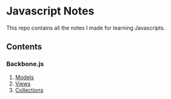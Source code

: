 # Javascript Notes

This repo contains all the notes I made for learning Javascripts.

## Contents

### Backbone.js

1. [Models](backbone/models.markdown)
1. [Views](backbone/views.markdown)
1. [Collections](backbone/collections.markdown)
